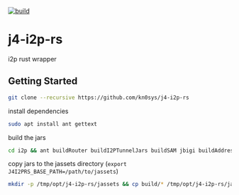 [![build](https://github.com/kn0sys/j4-i2p-rs/actions/workflows/build.yml/badge.svg)](https://github.com/kn0sys/j4-i2p-rs/actions/workflows/build.yml)

# j4-i2p-rs

i2p rust wrapper


## Getting Started

```bash
git clone --recursive https://github.com/kn0sys/j4-i2p-rs
```

install dependencies

```bash
sudo apt install ant gettext
```
build the jars

```bash
cd i2p && ant buildRouter buildI2PTunnelJars buildSAM jbigi buildAddressbook
```

copy jars to the jassets directory (`export J4I2PRS_BASE_PATH=/path/to/jassets`)

```bash
mkdir -p /tmp/opt/j4-i2p-rs/jassets && cp build/* /tmp/opt/j4-i2p-rs/jassets/
```

